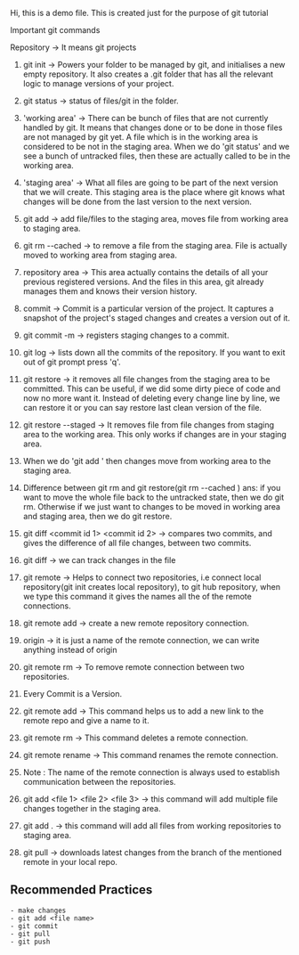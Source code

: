 Hi, this is a demo file. This is created just for the purpose of git tutorial

Important git commands

Repository -> It means git projects

1. git init -> Powers your folder to be managed by git, and initialises a new empty
   repository. It also creates a .git folder that has all the relevant logic to manage
   versions of your project.

2. git status -> status of files/git in the folder.

3. 'working area' -> There can be bunch of files that are not currently handled by git.
   It means that changes done or to be done in those files are not managed by git yet. A file
   which is in the working area is considered to be not in the staging area. When we do 'git status'
   and we see a bunch of untracked files, then these are actually called to be in the working area.

4. 'staging area' -> What all files are going to be part of the next version that we will create.
   This staging area is the place where git knows what changes will be done from the last version to
   the next version.

5. git add <file name> -> add file/files to the staging area, moves file from working area to
   staging area.

6. git rm --cached <file name> -> to remove a file from the staging area. File is actually moved to
   working area from staging area.

7. repository area -> This area actually contains the details of all your previous registered versions.
   And the files in this area, git already manages them and knows their version history.

8. commit -> Commit is a particular version of the project. It captures a snapshot of the project's staged
   changes and creates a version out of it.

9. git commit -m <message> -> registers staging changes to a commit.

10. git log -> lists down all the commits of the repository. If you want to exit out of git prompt
    press 'q'.

11. git restore <file name> -> it removes all file changes from the staging area to be committed. This can
    be useful, if we did some dirty piece of code and now no more want it. Instead of deleting every change
    line by line, we can restore it or you can say restore last clean version of the file.

12. git restore --staged <file name> -> It removes file from file changes from staging area to the working area.
    This only works if changes are in your staging area.

13. When we do 'git add <filename>' then changes move from working area to the staging area.

14. Difference between git rm and git restore(git rm --cached <filename>)
    ans: if you want to move the whole file back to the untracked state, then we do git rm.
    Otherwise if we just want to changes to be moved in working area and staging area,
    then we do git restore.

15. git diff <commit id 1> <commit id 2> -> compares two commits, and gives the difference of all file changes,
    between two commits.

16. git diff <filename> -> we can track changes in the file

17. git remote -> Helps to connect two repositories, i.e connect local repository(git init creates local repository),
    to git hub repository, when we type this command it gives the names all the of the remote connections.

18. git remote add -> create a new remote repository connection.

19. origin -> it is just a name of the remote connection, we can write anything instead of origin

20. git remote rm -> To remove remote connection between two repositories.

21. Every Commit is a Version.

22. git remote add <name of remote> <link of remote> -> This command helps us to add a new link to the
    remote repo and give a name to it.

23. git remote rm <name of remote> -> This command deletes a remote connection.

24. git remote rename <old name> <new name> -> This command renames the remote connection.

25. Note : The name of the remote connection is always used to establish communication between the repositories.

26. git add <file 1> <file 2> <file 3> -> this command will add multiple file changes together in the
    staging area.

27. git add . -> this command will add all files from working repositories to staging area.

28. git pull <remote name> <branch name> -> downloads latest changes from the branch of the mentioned remote
    in your local repo.

## Recommended Practices

    - make changes
    - git add <file name>
    - git commit
    - git pull
    - git push
